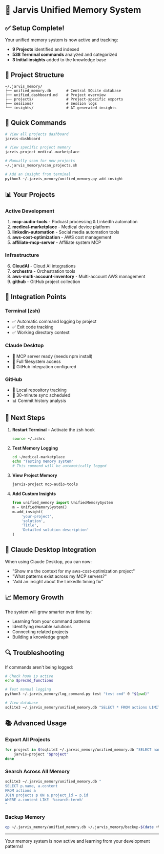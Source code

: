 # 🧠 Jarvis Unified Memory System

## ✅ Setup Complete!

Your unified memory system is now active and tracking:
- **9 Projects** identified and indexed
- **538 Terminal commands** analyzed and categorized
- **3 Initial insights** added to the knowledge base

## 📂 Project Structure

```
~/.jarvis_memory/
├── unified_memory.db       # Central SQLite database
├── unified_dashboard.md    # Project overview
├── projects/               # Project-specific exports
├── sessions/               # Session logs
└── insights/               # AI-generated insights
```

## 🚀 Quick Commands

```bash
# View all projects dashboard
jarvis-dashboard

# View specific project memory
jarvis-project medical-marketplace

# Manually scan for new projects
~/.jarvis_memory/scan_projects.sh

# Add an insight from terminal
python3 ~/.jarvis_memory/unified_memory.py add-insight
```

## 📊 Your Projects

### Active Development
1. **mcp-audio-tools** - Podcast processing & LinkedIn automation
2. **medical-marketplace** - Medical device platform
3. **linkedin-automation** - Social media automation tools
4. **aws-cost-optimization** - AWS cost management
5. **affiliate-mcp-server** - Affiliate system MCP

### Infrastructure
6. **CloudAI** - Cloud AI integrations
7. **orchestra** - Orchestration tools
8. **aws-multi-account-inventory** - Multi-account AWS management
9. **github** - GitHub project collection

## 🔗 Integration Points

### Terminal (zsh)
- ✅ Automatic command logging by project
- ✅ Exit code tracking
- ✅ Working directory context

### Claude Desktop
- 🔄 MCP server ready (needs npm install)
- 📁 Full filesystem access
- 🐙 GitHub integration configured

### GitHub
- 📍 Local repository tracking
- 🔄 30-minute sync scheduled
- 📊 Commit history analysis

## 🎯 Next Steps

1. **Restart Terminal** - Activate the zsh hook
   ```bash
   source ~/.zshrc
   ```

2. **Test Memory Logging**
   ```bash
   cd ~/medical-marketplace
   echo "Testing memory system"
   # This command will be automatically logged
   ```

3. **View Project Memory**
   ```bash
   jarvis-project mcp-audio-tools
   ```

4. **Add Custom Insights**
   ```python
   from unified_memory import UnifiedMemorySystem
   m = UnifiedMemorySystem()
   m.add_insight(
       'your-project',
       'solution',
       'Title',
       'Detailed solution description'
   )
   ```

## 🤖 Claude Desktop Integration

When using Claude Desktop, you can now:
- "Show me the context for my aws-cost-optimization project"
- "What patterns exist across my MCP servers?"
- "Add an insight about the LinkedIn timing fix"

## 📈 Memory Growth

The system will grow smarter over time by:
- Learning from your command patterns
- Identifying reusable solutions
- Connecting related projects
- Building a knowledge graph

## 🔍 Troubleshooting

If commands aren't being logged:
```bash
# Check hook is active
echo $precmd_functions

# Test manual logging
python3 ~/.jarvis_memory/log_command.py test "test cmd" 0 "$(pwd)"

# View database
sqlite3 ~/.jarvis_memory/unified_memory.db "SELECT * FROM actions LIMIT 5;"
```

## 📚 Advanced Usage

### Export All Projects
```bash
for project in $(sqlite3 ~/.jarvis_memory/unified_memory.db "SELECT name FROM projects"); do
    jarvis-project "$project"
done
```

### Search Across All Memory
```bash
sqlite3 ~/.jarvis_memory/unified_memory.db "
SELECT p.name, a.content 
FROM actions a 
JOIN projects p ON a.project_id = p.id 
WHERE a.content LIKE '%search-term%'
"
```

### Backup Memory
```bash
cp ~/.jarvis_memory/unified_memory.db ~/.jarvis_memory/backup-$(date +%Y%m%d).db
```

---

Your memory system is now active and learning from your development patterns!
